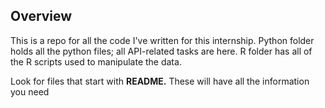 ## Overview

This is a repo for all the code I've written for this internship. Python folder holds all the python files; all API-related tasks are here. R folder has all of the R scripts used to manipulate the data.

Look for files that start with **README.** These will have all the information you need
